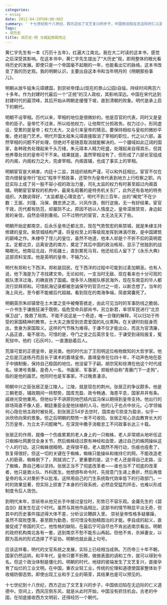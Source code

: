 ```yaml
---
categories:
- essay
date: 2012-04-29T00:00:00Z
summary: ' 十七世纪到十八世纪，西方迈出了文艺复兴的步子，中国依旧陷在无边际的仁义道德中。空间上，西风压倒东风，就是从此时开始，中国没有抓住机会。古老的中国，在彻底接收西方文明前，还得经历一个朝代。'
Tags:
- 读历史
title: 读历史-明 与崛起擦肩而过
---
```


黄仁宇先生有一本《万历十五年》，红遍大江南北。我在大二时读的这本书，感觉之后深受其影响。在这本书中，黄仁宇先生提出了“大历史”观，即用整体的眼光看待历史的发展。即使只是一个帝国毫不起眼的一年，也能看出它的脉络。这本书改变了我的历史观。我的明朝认识，主要出自这本书和当年明月的《明朝那些事儿》。

明朝从放牛娃朱元璋建国，到崇祯帝煤山(现在的景山公园)自缢，持续时间两百六十多年。作为封建时代最后一个“正统”的汉人政权，其影响深远。中国在宋代达到封建时代的最顶峰，其后开始从明朝走缓慢下坡，直到清朝的败象。明代是承上启下的朝代。

明朝不设宰相。历代以来，宰相的地位是很微妙的。他是百官的代表，同时又是皇帝的臣子。皇帝忙不过来，所以给他权力，让他帮忙分担政务。权力过小，形同虚设，受累的是皇帝；权力太大，又会引来皇帝的猜忌。要保持相权与皇权的微妙平衡，绝对是门艺术。明代开国太祖朱元璋直接取消了宰相的职位，代之以六部。虽然宰相的问题不好处理，但绝对不是随意取消就能解决的。一个疆域如此辽阔的国家，各种政务处理起来千头万绪，朱元璋本人精力旺盛，处理起来自得其乐，但其他养尊处优的皇帝可干不来。结果就是，虽然宰相没有了，但形成了六部长官组成的内阁，内阁权力之大，完虐宰相。内阁首辅，也成了事实上的宰相。

明朝宦官是大祸害。内廷十二监，其组织结构严谨，可以和外廷相比。宦官不仅在宫内借替皇帝行“批红”程序干预政事，还常作为皇帝代表到地方上行检察之职。内廷实际上成了另一股不容小视的政治力量，司礼太监的权力有时甚至超过内阁首辅。明朝宦官掌权的机构中，最臭名昭著的是特务机关东厂，此外还有各地的特务组织。大魏说得好，“太监都是心理变态”。明代不到三百年，出的“阉党”不在少数：王振、刘瑾、冯保、魏忠贤之流，兴风作浪，倒行逆施，无一有好结果。宦官干政，历代都有防范，却屡防不止。原因不妨以人情度之，皇帝深居禁宫，身边起居的亲信，自然会得到重视。只不过明代的宦官，太无法无天了些。

明朝开始定都南京，后永乐皇帝迁都北京。现在气势恢宏的紫禁城，就是朱棣主持修建的皇宫。紫禁城结构严谨，将皇权至上的等级观发挥到淋漓尽致，是中国建筑的巅峰之作。朱棣夺了侄儿的皇位，虽然不地道，他本人却是个不折不扣的英明君主。定都北京，远离安逸的南方，奠定了其后中国的政治格局，显示了他独到的战略眼光。他南征北战，开拓疆土，直到累死马背。他还给后人留下了《永乐大典》这部资料宝库。他是英明的皇帝，不输乃父。

明代有郑和七下西洋。郑和是回民，在下西洋的过程中可能到过麦加朝圣。也有人说，他下海是为了寻找建文帝。无论如何，一支当时无敌、现在看来也十分可观的舰队漂洋过海，的确宣扬了国威。很多华人随舰队移民海外，现在东南亚的华人都流行崇拜郑和。可惜航海记录都被忠诚保守的官员付之一炬，以断念想了。当年的海上风光，至今都不能被后代超越。看到现在的南海争端，简直窝囊死了。

明朝英宗朱祁镇曾在土木堡之变中被俺答掳走，由此可见当时的军事防线之脆弱。一介书生于谦挽狂澜于既倒，临危受命兵部尚书，另立新君，率领军民进行“北京保卫战”，挽救了局势。不能不说这是一个奇迹，唯一合理的解释，可以归功于所受的家国精神的教育。士大夫之族受到忠君爱国的礼仪熏陶，在关键时刻挺身而出，舍身为家国取义。这样的气节殊为难得。于谦不仅才能出众，而且为官清廉，人品正直，毫不居功。可惜的是，夺门之变之后英宗复位，于谦受到诬陷报复，冤死狱中。他的《石灰吟》，一直激励着后人。

荒唐可爱的正德皇帝，是另类。他的时代出了王阳明这位格物致知的大哲学家。他之后是沉迷练丹而且长于谋术的嘉靖皇帝。嘉靖皇帝在位四十年，不动声色地在臣子中搞制衡，保持自己稳固的地位。他没留下子嗣。胡宗宪和徐渭在他这个时代成名。徐渭号青藤，是奇人一名，书画家、军事家，郑板桥自称“青藤门下一走狗”，指的是他的画艺。他同时也是军事家。不过晚景凄凉。

明朝中兴之臣张居正是江陵人。江陵，就是现在的荆州。张居正的争议颇多。他是三朝老臣，辅政期间一转颓势，国库充盈、政令畅通、海患平息，国家井井有条。戚继光受他重用。但他似乎不讲原则地巴结内监冯保以期得到皇帝支持。他出行的排场简直不像人臣，朝廷重臣全是他扶植的人马，他的儿子也点中状元。心学领袖何心隐在他主政时被处死。到张居正54岁去世时，国库由亏损变为盈余，似乎一派欣欣向荣的景象。但之后明朝的颓势一发不可收拾。张居正呕心沥血教育长大的万历皇帝，为立太子问题赌气，在深宫中撒手消极怠工不问政事长达三十载。

张居正的作用，就像一个伤痕累累的老人身上的一只蜘蛛，老人非常顺从地听任这只蜘蛛吐网裹住全身关节，然后蜘蛛绕过原有神经和血管，通过自己的蛛网操纵这个人的行动。这只蜘蛛很精明，走得很平稳，老人既然不用行动，伤痕也痊愈了，恢复得很好。但这一切的关键在于蜘蛛，蜘蛛只能操纵和维持它的网，不能改造老人的筋骨。蜘蛛倒下了，网就消亡了。更重要的是，这个老人还是得自己走路，没了蜘蛛，靠自己难以坚持。张居正当不了彻底改革者——谁也当不了彻底的改革者，他只是救火队、外科医生。他想颁布命令时，先授意门生递上奏折，然后再借皇帝的名义对奏折予以批准。这样用自己的门生系统取代效率低下的行政部门，一时的效果显著，但实际上损害了本身的行政系统，必然会受猛烈抨击，也难以形成制度令后人效仿。

到明代末年，崇祯帝从他兄长手中接过皇位时，形势已不容乐观。金庸先生的《碧血剑》就发生在这个时代。虽然与其他作品相比，这部书的情节稍显平淡无奇，但其中的历史事件描述得大体不差，分析议论鞭辟入里。 崇祯皇帝性格多疑暴躁，虽然不腐败堕落，甚至颇为勤恳，但可惜没有励精图治的才能。李自成的起义，直接促成了帝国的灭亡。他性格的缺陷，在最后宁可自尽也不肯出逃南京看出。明朝的政府机构南北各有一套，逃到南京不愁不能东山再起。但他不肯，杀掉妻女，以颇为高尚的形式选择了不妥协。明朝也就此画上句号。

应该这样看，明代的文官系统之发展，实际上已经相当成熟。万历帝三十年不朝，国家仍然运转。和平年代，皇帝只要不折腾，做做表面的调和工作，就可以得到令名。但这个政治体制是僵化的。明朝的时代，地球的彼端发生了文艺复兴，直接孕育了灿烂的工业文明。在中国，重农业轻工业，传统的伦理和道德使国家整体处于收缩防御态势。即使出现工业和手工业的萌芽，其结果也是可以预见的。

十七世纪到十八世纪，西方迈出了文艺复兴的步子，中国依旧陷在无边际的仁义道德中。空间上，西风压倒东风，就是从此时开始，中国没有抓住机会。古老的中国，在彻底接收西方文明前，还得经历一个朝代。
